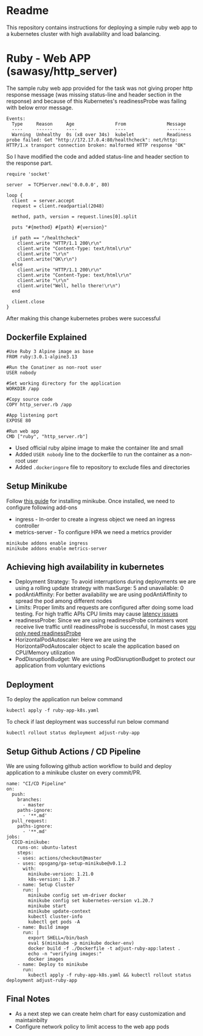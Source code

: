 # Readme

This repository contains instructions for deploying a simple ruby web app to a kubernetes cluster with high availability and load balancing.

# Ruby - Web APP (sawasy/http_server)

The sample ruby web app provided for the task was not giving proper http response message (was missing status-line and header section in the response) and because of this Kubernetes's readinessProbe was failing with below error message. 
```
Events:
  Type     Reason     Age               From               Message
  ----     ------     ----              ----               -------
  Warning  Unhealthy  0s (x8 over 34s)  kubelet            Readiness probe failed: Get "http://172.17.0.4:80/healthcheck": net/http: HTTP/1.x transport connection broken: malformed HTTP response "OK"
```
So I have modified the code and added status-line and header section to the response part.

```
require 'socket'

server  = TCPServer.new('0.0.0.0', 80)

loop {
  client  = server.accept
  request = client.readpartial(2048)
  
  method, path, version = request.lines[0].split

  puts "#{method} #{path} #{version}"

  if path == "/healthcheck"
    client.write "HTTP/1.1 200\r\n" 
    client.write "Content-Type: text/html\r\n"
    client.write "\r\n"
    client.write("OK\r\n")
  else
    client.write "HTTP/1.1 200\r\n" 
    client.write "Content-Type: text/html\r\n"
    client.write "\r\n"
    client.write("Well, hello there!\r\n")
  end

  client.close
}
```
After making this change kubernetes probes were successful 

## Dockerfile Explained

```
#Use Ruby 3 Alpine image as base
FROM ruby:3.0.1-alpine3.13

#Run the Conatiner as non-root user 
USER nobody

#Set working directory for the application
WORKDIR /app

#Copy source code
COPY http_server.rb /app

#App listening port 
EXPOSE 80

#Run web app
CMD ["ruby", "http_server.rb"]
```

* Used official ruby alpine image to make the container lite and small
* Added `USER nobody` line to the dockerfile to run the container as a non-root user
* Added `.dockeringore` file to repository to exclude files and directories

## Setup Minikube

Follow [this guide](https://minikube.sigs.k8s.io/docs/start/) for installing minikube.
Once installed, we need to configure following add-ons

* ingress - In-order to create a ingress object we need an ingress controller
* metrics-server - To configure HPA we need a metrics provider 

```
minikube addons enable ingress
minikube addons enable metrics-server
```

## Achieving high availability in kubernetes

* Deployment Strategy: To avoid interruptions during deployments we are using a rolling update strategy with maxSurge: 5 and unavailable: 0
* podAntiAffinity: For better availability we are using podAntiAffinity to spread the pod among different nodes
* Limits: Proper limits and requests are configured after doing some load testing. For high traffic APIs CPU limits may cause [latency issues](https://github.com/kubernetes/kubernetes/issues/51135)
* readinessProbe: Since we are using readinessProbe containers wont receive live traffic until readinessProbe is successful, In most cases [you only need readinessProbe](https://srcco.de/posts/kubernetes-liveness-probes-are-dangerous.html)
* HorizontalPodAutoscaler: Here we are using the HorizontalPodAutoscaler object to scale the application based on CPU/Memory utilization
* PodDisruptionBudget: We are using PodDisruptionBudget to protect our application from voluntary evictions

## Deployment 

To deploy the application run below command 
```
kubectl apply -f ruby-app-k8s.yaml
```
To check if last deployment was successful run below command 
```
kubectl rollout status deployment adjust-ruby-app
```

## Setup Github Actions / CD Pipeline
We are using following github action workflow to build and deploy application to a minikube cluster on every commit/PR.

```
name: "CI/CD Pipeline"
on:
  push:
    branches:
      - master
    paths-ignore:
      - '**.md'
  pull_request:
    paths-ignore:
      - '**.md'
jobs:
  CICD-minikube:
    runs-on: ubuntu-latest
    steps:
    - uses: actions/checkout@master
    - uses: opsgang/ga-setup-minikube@v0.1.2
      with:
        minikube-version: 1.21.0
        k8s-version: 1.20.7
    - name: Setup Cluster
      run: |
        minikube config set vm-driver docker
        minikube config set kubernetes-version v1.20.7
        minikube start
        minikube update-context
        kubectl cluster-info
        kubectl get pods -A
    - name: Build image 
      run: | 
        export SHELL=/bin/bash
        eval $(minikube -p minikube docker-env)
        docker build -f ./Dockerfile -t adjust-ruby-app:latest .
        echo -n "verifying images:"
        docker images
    - name: Deploy to minikube
      run: 
        kubectl apply -f ruby-app-k8s.yaml && kubectl rollout status deployment adjust-ruby-app
```        

## Final Notes 
* As a next step we can create helm chart for easy customization and maintainbilty
* Configure network policy to limit access to the web app pods
